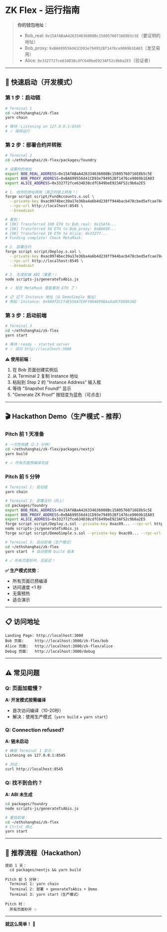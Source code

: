 # ZK Flex - 运行指南

> **你的钱包地址**：
> - Bob_real:  `0x15AfABaA426334636008Bc15805760716E8b5c5E`（要证明的地址）
> - Bob_proxy: `0xBA699556d41CD93e794952Bf1476ce9069b1EA03`（发交易用）
> - Alice:     `0x332772fce634D38cdfC649beE923AF52c9b6a2E5`（验证者）

---

## 🚀 快速启动（开发模式）

### 第 1 步：启动链

```bash
# Terminal 1
cd ~/ethshanghai/zk-flex
yarn chain

# 等待：Listening on 127.0.0.1:8545
# ✓ 保持运行
```

### 第 2 步：部署合约并转账

```bash
# Terminal 2
cd ~/ethshanghai/zk-flex/packages/foundry

# 设置你的地址
export BOB_REAL_ADDRESS=0x15AfABaA426334636008Bc15805760716E8b5c5E
export BOB_PROXY_ADDRESS=0xBA699556d41CD93e794952Bf1476ce9069b1EA03
export ALICE_ADDRESS=0x332772fce634D38cdfC649beE923AF52c9b6a2E5

# 1. 给你的地址转账（真正的链上转账！）
forge script script/FundAccounts.s.sol \
  --private-key 0xac0974bec39a17e36ba4a6b4d238ff944bacb478cbed5efcae784d7bf4f2ff80 \
  --rpc-url http://localhost:8545 \
  --broadcast

# 看到：
# [OK] Transferred 100 ETH to Bob_real: 0x15AfA...
# [OK] Transferred 50 ETH to Bob_proxy: 0xBA699...
# [OK] Transferred 10 ETH to Alice: 0x33277...
# Funding complete! Check MetaMask.

# 2. 部署合约
forge script script/Deploy.s.sol \
  --private-key 0xac0974bec39a17e36ba4a6b4d238ff944bacb478cbed5efcae784d7bf4f2ff80 \
  --rpc-url http://localhost:8545 \
  --broadcast

# 3. 生成前端 ABI（重要！）
node scripts-js/generateTsAbis.js

# ✓ 现在 MetaMask 里能看到 ETH 了！

# 📋 记下 Instance 地址（从 DemoSimple 输出）
# 例如：Instance: 0x9A9f2CCfdE556A7E9Ff0848998Aa4a0CFD8863AE
```

### 第 3 步：启动前端

```bash
# Terminal 3
cd ~/ethshanghai/zk-flex
yarn start

# 等待：ready - started server
# ✓ 访问 http://localhost:3000
```

**⚠️ 使用前端**：
1. 在 Bob 页面创建实例后
2. 从 Terminal 2 复制 Instance 地址
3. 粘贴到 Step 2 的 "Instance Address" 输入框
4. 等待 "Snapshot Found!" 显示
5. "Generate ZK Proof" 按钮变为蓝色（可点击）

---

## 🎬 Hackathon Demo（生产模式 - 推荐）

### Pitch 前 1 天准备

```bash
# 一次性构建（2-3 分钟）
cd ~/ethshanghai/zk-flex/packages/nextjs
yarn build

# ✓ 所有页面预编译完成
```

### Pitch 前 5 分钟

```bash
# Terminal 1: 启动链
yarn chain

# Terminal 2: 部署合约（同上）
cd packages/foundry
export BOB_REAL_ADDRESS=0x15AfABaA426334636008Bc15805760716E8b5c5E
export BOB_PROXY_ADDRESS=0xBA699556d41CD93e794952Bf1476ce9069b1EA03
export ALICE_ADDRESS=0x332772fce634D38cdfC649beE923AF52c9b6a2E5
forge script script/Deploy.s.sol --private-key 0xac09... --rpc-url http://localhost:8545 --broadcast
node scripts-js/generateTsAbis.js
forge script script/DemoSimple.s.sol --private-key 0xac09... --rpc-url http://localhost:8545 --broadcast

# Terminal 3: 启动前端（生产模式）
cd ~/ethshanghai/zk-flex
yarn start  # 自动使用 build 版本

# ✓ 所有页面秒开，无延迟！
```

**✅ 生产模式优势**：
- 所有页面已预编译
- 访问速度 <1 秒
- 无需预热
- 适合演示

---

## 📋 访问地址

```
Landing Page: http://localhost:3000
Bob 页面:     http://localhost:3000/zk-flex/bob
Alice 页面:   http://localhost:3000/zk-flex/alice
Debug 页面:   http://localhost:3000/debug
```

---

## ⚠️ 常见问题

### Q: 页面加载慢？

**A: 开发模式按需编译**
- 首次访问编译（10-20秒）
- 解决：使用生产模式（`yarn build` + `yarn start`）

### Q: Connection refused?

**A: 链未启动**
```bash
# 确保 Terminal 1 显示：
Listening on 127.0.0.1:8545

# 测试：
curl http://localhost:8545
```

### Q: 找不到合约？

**A: ABI 未生成**
```bash
cd packages/foundry
node scripts-js/generateTsAbis.js

# 重启前端：
cd ~/ethshanghai/zk-flex
# Ctrl+C 停止
yarn start
```

---

## 🎯 推荐流程（Hackathon）

```
提前 1 天：
  cd packages/nextjs && yarn build

Pitch 前 5 分钟：
  Terminal 1: yarn chain
  Terminal 2: 部署 + generateTsAbis + Demo
  Terminal 3: yarn start（生产模式）

Pitch 时：
  所有页面秒开 ✨
```

---

**就这么简单！** 🎉
